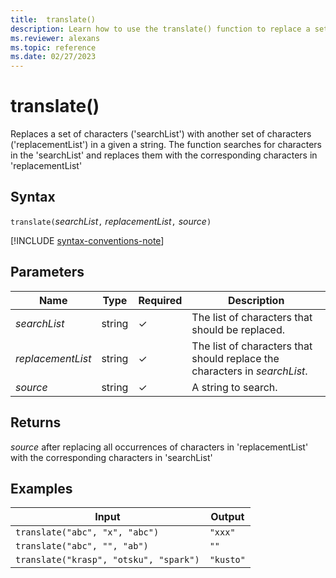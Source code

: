 ```yaml
---
title:  translate()
description: Learn how to use the translate() function to replace a set of characters with another set of characters in a given string.
ms.reviewer: alexans
ms.topic: reference
ms.date: 02/27/2023
---
```

# translate()

Replaces a set of characters ('searchList') with another set of characters ('replacementList') in a given a string.
The function searches for characters in the 'searchList' and replaces them with the corresponding characters in 'replacementList'

## Syntax

`translate(`*searchList*`,` *replacementList*`,` *source*`)`

[!INCLUDE [syntax-conventions-note](../../includes/syntax-conventions-note.md)]

## Parameters

| Name | Type | Required | Description |
|--|--|--|--|
| *searchList* | string | &check; | The list of characters that should be replaced.|
| *replacementList* | string | &check; | The list of characters that should replace the characters in *searchList*.|
| *source* | string | &check; | A string to search.|

## Returns

*source* after replacing all occurrences of characters in 'replacementList' with the corresponding characters in 'searchList'

## Examples

|Input                                 |Output   |
|--------------------------------------|---------|
|`translate("abc", "x", "abc")`        |`"xxx"`  |
|`translate("abc", "", "ab")`          |`""`     |
|`translate("krasp", "otsku", "spark")`|`"kusto"`|
